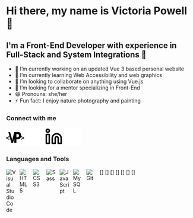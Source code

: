 # Hi there, my name is Victoria Powell 👋

## I'm a Front-End Developer with experience in Full-Stack and System Integrations 💙

- 🔭 I’m currently working on an updated Vue 3 based personal website
- 🌱 I’m currently learning Web Accessibility and web graphics
- 👯 I’m looking to collaborate on anything using Vue.js
- 🤔 I’m looking for a mentor specializing in Front-End
- 😄 Pronouns: she/her
- ⚡ Fun fact: I enjoy nature photography and painting

### Connect with me

[![website](./img/vip-developer-light.svg)](http://vip-developer.com#gh-light-mode-only)
[![website](./img/vip-developer-dark.svg)](http://vip-developer.com#gh-dark-mode-only)
[![linkedin](./img/linkedin-light.svg)](https://linkedin.com/in/victoriaipowell#gh-light-mode-only)
[![linkedin](./img/linkedin-dark.svg)](https://linkedin.com/in/victoriaipowell#gh-dark-mode-only)

### Languages and Tools

[<img align="left" alt="Visual Studio Code" width="26px" src="https://cdn.jsdelivr.net/gh/devicons/devicon/icons/vscode/vscode-original.svg" style="padding-right:10px;" />]
[<img align="left" alt="HTML5" width="26px" src="https://cdn.jsdelivr.net/gh/devicons/devicon/icons/html5/html5-original.svg" style="padding-right:10px;" />]
[<img align="left" alt="CSS3" width="26px" src="https://cdn.jsdelivr.net/gh/devicons/devicon/icons/css3/css3-original.svg" style="padding-right:10px;" />]
[<img align="left" alt="Sass" width="26px" src="https://cdn.jsdelivr.net/gh/devicons/devicon/icons/sass/sass-original.svg" style="padding-right:10px;" />]
[<img align="left" alt="JavaScript" width="26px" src="https://cdn.jsdelivr.net/gh/devicons/devicon/icons/javascript/javascript-original.svg" style="padding-right:10px;" />]
[<img align="left" alt="MySQL" width="26px" src="https://cdn.jsdelivr.net/gh/devicons/devicon/icons/mysql/mysql-original.svg" style="padding-right:10px;" />]
[<img align="left" alt="Git" width="26px" src="https://cdn.jsdelivr.net/gh/devicons/devicon/icons/git/git-original.svg" style="padding-right:10px;" />]

[website]: http://vip-developer.com
[linkedin]: https://linkedin.com/in/victoriaipowell
